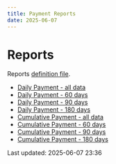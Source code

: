 ```yaml
---
title: Payment Reports
date: 2025-06-07
---
```


# Reports

Reports [definition file](/conf/reports/payments.yml).

* [Daily Payment - all data](/pages/reports/payments/Daily-Payment.html)
* [Daily Payment - 60 days](/pages/reports/payments/Daily-Payment-60-Days.html)
* [Daily Payment - 90 days](/pages/reports/payments/Daily-Payment-90-Days.html)
* [Daily Payment - 180 days](/pages/reports/payments/Daily-Payment-180-Days.html)
* [Cumulative Payment - all data](/pages/reports/payments/Cumulative-Payment.html)
* [Cumulative Payment - 60 days](/pages/reports/payments/Cumulative-Payment-60-Days.html)
* [Cumulative Payment - 90 days](/pages/reports/payments/Cumulative-Payment-90-Days.html)
* [Cumulative Payment - 180 days](/pages/reports/payments/Cumulative-Payment-180-Days.html)

Last updated: 2025-06-07 23:36
